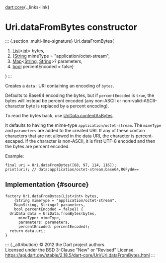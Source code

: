 [dart:core](../../dart-core/dart-core-library){._links-link}

Uri.dataFromBytes constructor
=============================

::: {.section .multi-line-signature}
Uri.dataFromBytes(

1.  [List](../list-class)\<[int](../int-class)\> bytes,
2.  {[String](../string-class) mimeType = \"application/octet-stream\",
3.  [Map](../map-class)\<[String](../string-class),
    [String](../string-class)\>? parameters,
4.  [bool](../bool-class) percentEncoded = false}

)
:::

Creates a `data:` URI containing an encoding of `bytes`.

Defaults to Base64 encoding the bytes, but if `percentEncoded` is
`true`, the bytes will instead be percent encoded (any non-ASCII or
non-valid-ASCII-character byte is replaced by a percent encoding).

To read the bytes back, use
[UriData.contentAsBytes](../uridata/contentasbytes).

It defaults to having the mime-type `application/octet-stream`. The
`mimeType` and `parameters` are added to the created URI. If any of
these contain characters that are not allowed in the data URI, the
character is percent-escaped. If the character is non-ASCII, it is first
UTF-8 encoded and then the bytes are percent encoded.

Example:

``` {.language-dart data-language="dart"}
final uri = Uri.dataFromBytes([68, 97, 114, 116]);
print(uri); // data:application/octet-stream;base64,RGFydA==
```

Implementation {#source}
--------------

``` {.language-dart data-language="dart"}
factory Uri.dataFromBytes(List<int> bytes,
    {String mimeType = "application/octet-stream",
    Map<String, String>? parameters,
    bool percentEncoded = false}) {
  UriData data = UriData.fromBytes(bytes,
      mimeType: mimeType,
      parameters: parameters,
      percentEncoded: percentEncoded);
  return data.uri;
}
```

::: {._attribution}
© 2012 the Dart project authors\
Licensed under the BSD 3-Clause \"New\" or \"Revised\" License.\
<https://api.dart.dev/stable/2.18.5/dart-core/Uri/Uri.dataFromBytes.html>
:::
